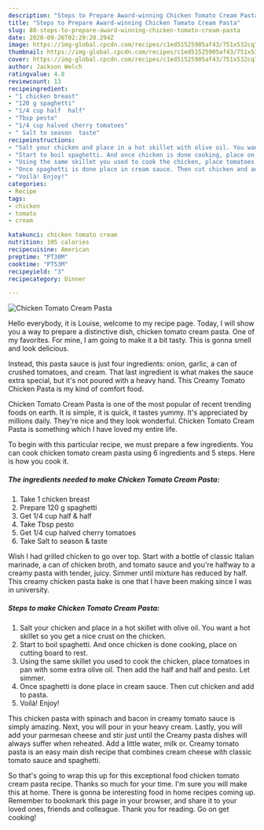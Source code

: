 ```yaml
---
description: "Steps to Prepare Award-winning Chicken Tomato Cream Pasta"
title: "Steps to Prepare Award-winning Chicken Tomato Cream Pasta"
slug: 80-steps-to-prepare-award-winning-chicken-tomato-cream-pasta
date: 2020-09-26T02:29:20.294Z
image: https://img-global.cpcdn.com/recipes/c1ed51525905af43/751x532cq70/chicken-tomato-cream-pasta-recipe-main-photo.jpg
thumbnail: https://img-global.cpcdn.com/recipes/c1ed51525905af43/751x532cq70/chicken-tomato-cream-pasta-recipe-main-photo.jpg
cover: https://img-global.cpcdn.com/recipes/c1ed51525905af43/751x532cq70/chicken-tomato-cream-pasta-recipe-main-photo.jpg
author: Jackson Welch
ratingvalue: 4.8
reviewcount: 13
recipeingredient:
- "1 chicken breast"
- "120 g spaghetti"
- "1/4 cup half  half"
- "Tbsp pesto"
- "1/4 cup halved cherry tomatoes"
- " Salt to season  taste"
recipeinstructions:
- "Salt your chicken and place in a hot skillet with olive oil. You want a hot skillet so you get a nice crust on the chicken."
- "Start to boil spaghetti. And once chicken is done cooking, place on cutting board to rest."
- "Using the same skillet you used to cook the chicken, place tomatoes in pan with some extra olive oil. Then add the half and half and pesto. Let simmer."
- "Once spaghetti is done place in cream sauce. Then cut chicken and add to pasta."
- "Voilà! Enjoy!"
categories:
- Recipe
tags:
- chicken
- tomato
- cream

katakunci: chicken tomato cream 
nutrition: 105 calories
recipecuisine: American
preptime: "PT30M"
cooktime: "PT53M"
recipeyield: "3"
recipecategory: Dinner

---
```



![Chicken Tomato Cream Pasta](https://img-global.cpcdn.com/recipes/c1ed51525905af43/751x532cq70/chicken-tomato-cream-pasta-recipe-main-photo.jpg)

Hello everybody, it is Louise, welcome to my recipe page. Today, I will show you a way to prepare a distinctive dish, chicken tomato cream pasta. One of my favorites. For mine, I am going to make it a bit tasty. This is gonna smell and look delicious.

Instead, this pasta sauce is just four ingredients: onion, garlic, a can of crushed tomatoes, and cream. That last ingredient is what makes the sauce extra special, but it&#39;s not poured with a heavy hand. This Creamy Tomato Chicken Pasta is my kind of comfort food.

Chicken Tomato Cream Pasta is one of the most popular of recent trending foods on earth. It is simple, it is quick, it tastes yummy. It's appreciated by millions daily. They're nice and they look wonderful. Chicken Tomato Cream Pasta is something which I have loved my entire life.


To begin with this particular recipe, we must prepare a few ingredients. You can cook chicken tomato cream pasta using 6 ingredients and 5 steps. Here is how you cook it.

<!--inarticleads1-->

##### The ingredients needed to make Chicken Tomato Cream Pasta:

1. Take 1 chicken breast
1. Prepare 120 g spaghetti
1. Get 1/4 cup half &amp; half
1. Take Tbsp pesto
1. Get 1/4 cup halved cherry tomatoes
1. Take  Salt to season &amp; taste


Wish I had grilled chicken to go over top. Start with a bottle of classic Italian marinade, a can of chicken broth, and tomato sauce and you&#39;re halfway to a creamy pasta with tender, juicy. Simmer until mixture has reduced by half. This creamy chicken pasta bake is one that I have been making since I was in university. 

<!--inarticleads2-->

##### Steps to make Chicken Tomato Cream Pasta:

1. Salt your chicken and place in a hot skillet with olive oil. You want a hot skillet so you get a nice crust on the chicken.
1. Start to boil spaghetti. And once chicken is done cooking, place on cutting board to rest.
1. Using the same skillet you used to cook the chicken, place tomatoes in pan with some extra olive oil. Then add the half and half and pesto. Let simmer.
1. Once spaghetti is done place in cream sauce. Then cut chicken and add to pasta.
1. Voilà! Enjoy!


This chicken pasta with spinach and bacon in creamy tomato sauce is simply amazing. Next, you will pour in your heavy cream. Lastly, you will add your parmesan cheese and stir just until the Creamy pasta dishes will always suffer when reheated. Add a little water, milk or. Creamy tomato pasta is an easy main dish recipe that combines cream cheese with classic tomato sauce and spaghetti. 

So that's going to wrap this up for this exceptional food chicken tomato cream pasta recipe. Thanks so much for your time. I'm sure you will make this at home. There is gonna be interesting food in home recipes coming up. Remember to bookmark this page in your browser, and share it to your loved ones, friends and colleague. Thank you for reading. Go on get cooking!
